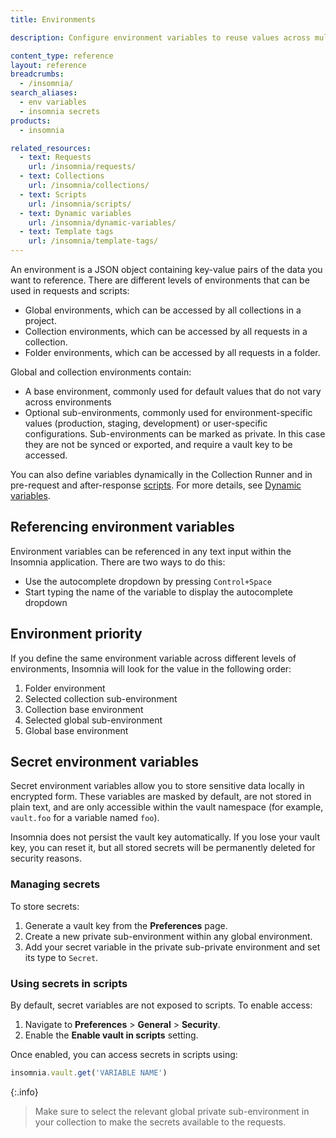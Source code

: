 ```yaml
---
title: Environments

description: Configure environment variables to reuse values across multiple requests.

content_type: reference
layout: reference
breadcrumbs: 
  - /insomnia/
search_aliases:
  - env variables
  - insomnia secrets
products:
  - insomnia

related_resources:
  - text: Requests
    url: /insomnia/requests/
  - text: Collections
    url: /insomnia/collections/
  - text: Scripts
    url: /insomnia/scripts/
  - text: Dynamic variables
    url: /insomnia/dynamic-variables/
  - text: Template tags
    url: /insomnia/template-tags/
---
```


An environment is a JSON object containing key-value pairs of the data you want to reference. There are different levels of environments that can be used in requests and scripts:

* Global environments, which can be accessed by all collections in a project.
* Collection environments, which can be accessed by all requests in a collection.
* Folder environments, which can be accessed by all requests in a folder.

Global and collection environments contain:
* A base environment, commonly used for default values that do not vary across environments
* Optional sub-environments, commonly used for environment-specific values (production, staging, development) or user-specific configurations. Sub-environments can be marked as private. In this case they are not be synced or exported, and require a vault key to be accessed.

You can also define variables dynamically in the Collection Runner and in pre-request and after-response [scripts](/insomnia/scripts/). For more details, see [Dynamic variables](/insomnia/dynamic-variables/).

## Referencing environment variables

Environment variables can be referenced in any text input within the Insomnia application. There are two ways to do this:

* Use the autocomplete dropdown by pressing `Control+Space`
* Start typing the name of the variable to display the autocomplete dropdown

## Environment priority

If you define the same environment variable across different levels of environments, Insomnia will look for the value in the following order:

1. Folder environment
1. Selected collection sub-environment
1. Collection base environment
1. Selected global sub-environment
1. Global base environment

## Secret environment variables

Secret environment variables allow you to store sensitive data locally in encrypted form. These variables are masked by default, are not stored in plain text, and are only accessible within the vault namespace (for example, `vault.foo` for a variable named `foo`).

Insomnia does not persist the vault key automatically. If you lose your vault key, you can reset it, but all stored secrets will be permanently deleted for security reasons.

### Managing secrets

To store secrets:

1. Generate a vault key from the **Preferences** page.
1. Create a new private sub-environment within any global environment.
1. Add your secret variable in the private sub-private environment and set its type to `Secret`.

### Using secrets in scripts

By default, secret variables are not exposed to scripts. To enable access:

1. Navigate to **Preferences** > **General** > **Security**.
1. Enable the **Enable vault in scripts** setting.

Once enabled, you can access secrets in scripts using:

```js
insomnia.vault.get('VARIABLE NAME')
```

{:.info}
> Make sure to select the relevant global private sub-environment in your collection to make the secrets available to the requests.